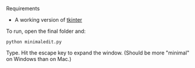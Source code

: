 Requirements

* A working version of [tkinter](http://docs.python.org/2/library/tkinter.html)

To run, open the final folder and:

    python minimaledit.py

Type. Hit the escape key to expand the window. (Should be more "minimal" on Windows than on Mac.)
